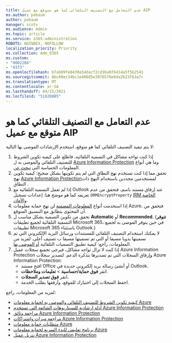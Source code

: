 ```yaml
---
title: عدم التعامل مع التصنيف التلقائي كما هو متوقع مع عميل AIP
ms.author: pebaum
author: pebaum
manager: scotv
ms.audience: Admin
ms.topic: article
ms.service: o365-administration
ROBOTS: NOINDEX, NOFOLLOW
localization_priority: Priority
ms.collection: Adm_O365
ms.custom:
- "9002266"
- "4373"
ms.openlocfilehash: b7ab09fe8430a54dacf2cd1ba076414a5f562541
ms.sourcegitcommit: 8bc60ec34bc1e40685e3976576e04a2623f63a7c
ms.translationtype: MT
ms.contentlocale: ar-SA
ms.lasthandoff: 04/15/2021
ms.locfileid: "51820885"
---
```

# <a name="automatic-classification-not-behaving-as-expected-with-the-aip-client"></a>عدم التعامل مع التصنيف التلقائي كما هو متوقع مع عميل AIP

لا يتم تنفيذ التصنيف التلقائي كما هو متوقع، استخدم الإرشادات الموصى بها التالية:

1. إذا كنت تواجه مشاكل في التسمية التلقائية، فاطلع على كيفية تكوين الشروط للتصنيف التلقائي والموصى به ل [Azure Information Protection](https://docs.microsoft.com/azure/information-protection/configure-policy-classification) وما هي أنواع المعلومات الحساسة التي [تبحث عن](https://docs.microsoft.com/microsoft-365/compliance/sensitive-information-type-entity-definitions).
2. تحقق مما إذا كنت تستخدم نهج النطاق التي لم يتم تكوينها بشكل صحيح: كيفية تكوين نهج [Azure Information Protection](https://docs.microsoft.com/azure/information-protection/configure-policy-scope)لمستخدمين محددين باستخدام النهج ذات النطاق .
3. إذا لم تعمل التسمية التلقائية مع Outlook عند إرفاق مستند باسم، فتحقق من عدم تعريفه كما هو موضح هنا: إعدادات تسجيل `DRMEncryptProperty` [IRM الخاصة والأمان](https://docs.microsoft.com/deployoffice/security/protect-sensitive-messages-and-documents-by-using-irm-in-office#office-2016-irm-registry-key-options).
4. إذا استخدمت أنواع [المعلومات المضمنة](https://support.office.com/article/What-the-sensitive-information-types-look-for-fd505979-76be-4d9f-b459-abef3fc9e86b) لن نهج حماية معلومات Azure، فتحقق من أن المحتوى يتطابق مع التنسيق المتوقع.
5. تحقق من تكوين التسمية بشكل مناسب ل **Automatic** أو **Recommended**. (**تتوفر** التسمية التلقائية لجميع تطبيقات Microsoft  365، في حين يتوفر الموصى به لجميع تطبيقات Microsoft 365 باستثناء Outlook.)
6. لا يمكنك استخدام التصنيف التلقائي للمستندات ورسائل البريد الإلكتروني التي تم تسميتها يدويا مسبقا أو التي تم تسميتها مسبقا ب تصنيف أعلى.  لمزيد من المعلومات، راجع: كيفية تطبيق التسميات التلقائية [أو الموصى بها](https://docs.microsoft.com/azure/information-protection/configure-policy-classification#how-automatic-or-recommended-labels-are-applied).
7. إذا كنت لا تزال تواجه مشاكل، فيرجى تجميع سجلات عميل Azure Information Protection وإرفاق السجلات التي تم تصديرها بتذكرة الدعم. لتصدير سجلات Azure Information Protection:
    - افتح مستند Office أو أنشئ رسالة بريد إلكتروني جديدة في Outlook.
    - انقر **فوق حماية/حساسية**  >  **تعليمات وملاحظات**.
    - انقر **فوق تصدير السجلات.**
    - احفظ السجلات إلى اختيارك للموقع، وأرفقها بطلب الخدمة.

لمزيد من المعلومات، راجع:

- [كيفية تكوين الشروط للتصنيف التلقائي والموصى به لحماية معلومات Azure](https://docs.microsoft.com/azure/information-protection/configure-policy-classification)
- [أدلة إرشادية للسيناريوهات الشائعة التي تستخدم Azure Information Protection](https://docs.microsoft.com/azure/information-protection/how-to-guides)
- [مراجعة وثائق Azure Information Protection](https://docs.microsoft.com/azure/information-protection/what-is-information-protection)
- [مراجعة ميزات واشتراكات Azure Information Protection](https://azure.microsoft.com/pricing/details/information-protection)
- [متطلبات حماية معلومات Azure](https://docs.microsoft.com/azure/information-protection/get-started/requirements)
- [برنامج تعليمي للبدء السريع لحماية معلومات Azure](https://docs.microsoft.com/azure/information-protection/get-started/infoprotect-quick-start-tutorial)
- [تنزيل عميل Azure Information Protection](https://www.microsoft.com/download/details.aspx?id=53018)
